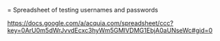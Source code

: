 = Spreadsheet of testing usernames and passwords

https://docs.google.com/a/acquia.com/spreadsheet/ccc?key=0ArU0m5dWrJvvdEcxc3hyWm5GMlVDMG1EbjA0aUNseWc#gid=0

